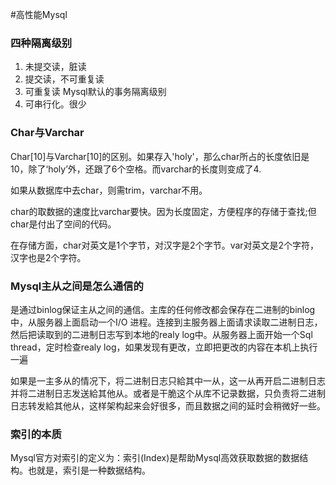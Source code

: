 #高性能Mysql

### 四种隔离级别
1. 未提交读，脏读  
2. 提交读，不可重复读  
3. 可重复读 Mysql默认的事务隔离级别
4. 可串行化。很少

### Char与Varchar
Char[10]与Varchar[10]的区别。如果存入'holy'，那么char所占的长度依旧是10，除了‘holy’外，还跟了6个空格。而varchar的长度则变成了4.  

如果从数据库中去char，则需trim，varchar不用。

char的取数据的速度比varchar要快。因为长度固定，方便程序的存储于查找;但char是付出了空间的代码。  

在存储方面，char对英文是1个字节，对汉字是2个字节。var对英文是2个字符，汉字也是2个字符。

### Mysql主从之间是怎么通信的
是通过binlog保证主从之间的通信。主库的任何修改都会保存在二进制的binlog中，从服务器上面启动一个I/O 进程。连接到主服务器上面请求读取二进制日志，然后把读取到的二进制日志写到本地的realy log中。从服务器上面开始一个Sql thread，定时检查realy log，如果发现有更改，立即把更改的内容在本机上执行一遍

如果是一主多从的情况下，将二进制日志只給其中一从，这一从再开启二进制日志并将二进制日志发送給其他从。或者是干脆这个从库不记录数据，只负责将二进制日志转发給其他从，这样架构起来会好很多，而且数据之间的延时会稍微好一些。


### 索引的本质

Mysql官方对索引的定义为：索引(Index)是帮助Mysql高效获取数据的数据结构。也就是，索引是一种数据结构。
